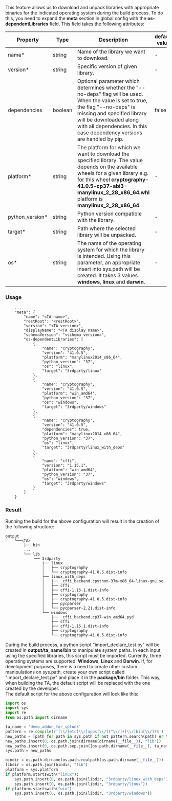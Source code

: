 This feature allows us to download and unpack libraries with appropriate binaries for the indicated operating system during the build process.
To do this, you need to expand the **meta** section in global config with the **os-dependentLibraries** field. This field takes the following attributes:


| Property                                               | Type    | Description                                                                                                                                                                                                                                                              | default value |
|--------------------------------------------------------|---------|--------------------------------------------------------------------------------------------------------------------------------------------------------------------------------------------------------------------------------------------------------------------------|---------------|
| name<span class="required-asterisk">*</span>           | string  | Name of the library we want to download.                                                                                                                                                                                                                                 | -             |
| version<span class="required-asterisk">*</span>        | string  | Specific version of given library.                                                                                                                                                                                                                                       | -             |
| dependencies                                           | boolean | Optional parameter which determines whether the "--no-deps" flag will be used. When the value is set to true, the flag "--no-deps" is missing and specified library will be downloaded along with all dependencies. In this case dependency versions are handled by pip. | false         |
| platform<span class="required-asterisk">*</span>       | string  | The platform for which we want to download the specified library. The value depends on the available wheels for a given library e.g. for this wheel **cryptography-41.0.5-cp37-abi3-manylinux_2_28_x86_64.whl** platform is **manylinux_2_28_x86_64**.                   | -             |
| python_version<span class="required-asterisk">*</span> | string  | Python version compatible with the library.                                                                                                                                                                                                                              | -             |
| target<span class="required-asterisk">*</span>         | string  | Path where the selected library will be unpacked.                                                                                                                                                                                                                        | -             |
| os<span class="required-asterisk">*</span>             | string  | The name of the operating system for which the library is intended. Using this parameter, an appropriate insert into sys.path will be created. It takes 3 values **windows**, **linux** and **darwin**.                                                                  | -             |

### Usage

```
    ...
    "meta": {
        "name": "<TA name>",
        "restRoot": "<restRoot>",
        "version": "<TA version>",
        "displayName": "<TA display name>",
        "schemaVersion": "<schema version>",
        "os-dependentLibraries": [
            {
                "name": "cryptography",
                "version": "41.0.5",
                "platform": "manylinux2014_x86_64",
                "python_version": "37",
                "os": "linux",
                "target": "3rdparty/linux"
            },
            {
                "name": "cryptography",
                "version": "41.0.5",
                "platform": "win_amd64",
                "python_version": "37",
                "os": "windows",
                "target": "3rdparty/windows"
            },
            {
                "name": "cryptography",
                "version": "41.0.5",
                "dependencies": true,
                "platform": "manylinux2014_x86_64",
                "python_version": "37",
                "os": "linux",
                "target": "3rdparty/linux_with_deps"
            },
            {
                "name": "cffi",
                "version": "1.15.1",
                "platform": "win_amd64",
                "python_version": "37",
                "os": "windows",
                "target": "3rdparty/windows"
            }
        ]
    }
```

### Result

Running the build for the above configuration will result in the creation of the following structure:


```
output
    └──<TA>
        ├── bin
        ...
        └── lib
            └── 3rdparty
                ├── linux
                │   ├── cryptography
                │   └── cryptography-41.0.5.dist-info
                ├── linux_with_deps
                │   ├── _cffi_backend.cpython-37m-x86_64-linux-gnu.so
                │   ├── cffi
                │   ├── cffi-1.15.1.dist-info
                │   ├── cryptography
                │   ├── cryptography-41.0.5.dist-info
                │   ├── pycparser
                │   └── pycparser-2.21.dist-info
                └── windows
                    ├── _cffi_backend.cp37-win_amd64.pyd
                    ├── cffi
                    ├── cffi-1.15.1.dist-info
                    ├── cryptography
                    └── cryptography-41.0.5.dist-info

```  
  
During the build process, a python script "import_declare_test.py" will be created in **output/ta_name/bin** to manipulate system paths. 
In each input using the specified libraries, this script must be imported. 
Currently, three operating systems are supported: **Windows**, **Linux** and **Darwin**. 
If, for development purposes, there is a need to create other custom manipulations on sys.path, 
create your own script called "import_declare_test.py" and place it in the **package/bin** folder. 
This way, when building the TA, the default script will be replaced with the one created by the developer.  
The default script for the above configuration will look like this:

```python
import os
import sys
import re
from os.path import dirname

ta_name = 'demo_addon_for_splunk'
pattern = re.compile(r'[\\/]etc[\\/]apps[\\/][^\\/]+[\\/]bin[\\/]?$')
new_paths = [path for path in sys.path if not pattern.search(path) or ta_name in path]
new_paths.insert(0, os.path.join(dirname(dirname(__file__)), "lib"))
new_paths.insert(0, os.path.sep.join([os.path.dirname(__file__), ta_name]))
sys.path = new_paths

bindir = os.path.dirname(os.path.realpath(os.path.dirname(__file__)))
libdir = os.path.join(bindir, "lib")
platform = sys.platform
if platform.startswith("linux"):
	sys.path.insert(0, os.path.join(libdir, "3rdparty/linux_with_deps"))
	sys.path.insert(0, os.path.join(libdir, "3rdparty/linux"))
if platform.startswith("win"):
	sys.path.insert(0, os.path.join(libdir, "3rdparty/windows"))

```